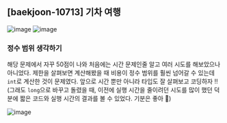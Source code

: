 ## [baekjoon-10713] 기차 여행

![image](https://user-images.githubusercontent.com/22045163/125199554-ade4d800-e2a1-11eb-9166-1f5708a354d0.png)
![image](https://user-images.githubusercontent.com/22045163/125199565-b89f6d00-e2a1-11eb-8d5e-db37e41aeb2d.png)

### 정수 범위 생각하기

해당 문제에서 자꾸 50점이 나와 처음에는 시간 문제인줄 알고 여러 시도를 해보았으나 아니었다. 제한을 살펴보면 계산해봤을 때 비용이 정수 범위를 훨씬 넘어갈 수 있는데 `int`로 계산한 것이 문제였다. 앞으로 시간 뿐만 아니라 타입도 잘 살펴보고 코딩하자 !! (그래도 `long`으로 바꾸고 돌렸을 때, 이전에 실행 시간을 줄이려던 시도를 많이 했던 덕분에 짧은 코드와 실행 시간의 결과를 볼 수 있었다. 기분은 좋아 🤣)

![image](https://user-images.githubusercontent.com/22045163/125199576-c2c16b80-e2a1-11eb-88f1-d4797ab93694.png)
